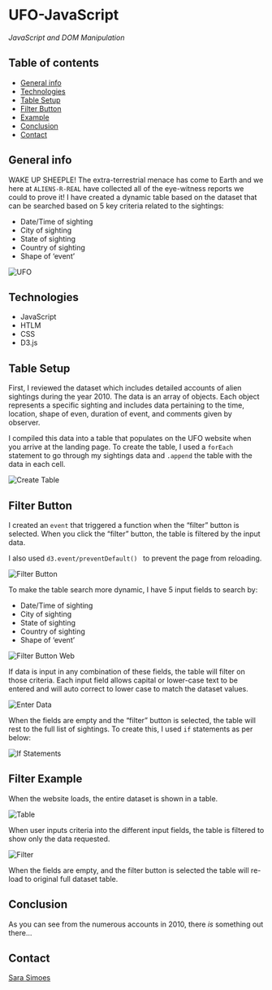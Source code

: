 # UFO-JavaScript
*JavaScript and DOM Manipulation*

## Table of contents
* [General info](#general-info)
* [Technologies](#technologies)
* [Table Setup](#table-setup)
* [Filter Button](#filter-button)
* [Example](#example)
* [Conclusion](#conclusion)
* [Contact](#contact)

## General info

WAKE UP SHEEPLE! The extra-terrestrial menace has come to Earth and we here at `ALIENS-R-REAL` have collected all of the eye-witness reports we could to prove it! I have created a dynamic table based on the dataset that can be searched based on 5 key criteria related to the sightings:

* Date/Time of sighting
* City of sighting
* State of sighting
* Country of sighting
* Shape of ‘event’ 

![UFO](Images/sheeple1.png)

## Technologies

* JavaScript
* HTLM
* CSS
* D3.js

## Table Setup
First, I reviewed the dataset which includes detailed accounts of alien sightings during the year 2010. The data is an array of objects. Each object represents a specific sighting and includes data pertaining to the time, location, shape of even, duration of event, and comments given by observer. 

I compiled this data into a table that populates on the UFO website when you arrive at the landing page. To create the table, I used a `forEach` statement to go through my sightings data and `.append` the table with the data in each cell. 

![Create Table](Images/create_table_code.PNG)

## Filter Button
I created an `event` that triggered a function when the “filter” button is selected. When you click the “filter” button, the table is filtered by the input data. 

I also used `d3.event/preventDefault() ` to prevent the page from reloading. 

![Filter Button](Images/button_code.PNG)


To make the table search more dynamic, I have 5 input fields to search by:
* Date/Time of sighting
* City of sighting
* State of sighting
* Country of sighting
* Shape of ‘event’ 

![Filter Button Web](Images/filter_button_web.PNG)

If data is input in any combination of these fields, the table will filter on those criteria. Each input field allows capital or lower-case text to be entered and will auto correct to lower case to match the dataset values.

![Enter Data](Images/enter_data.PNG)

When the fields are empty and the “filter” button is selected, the table will rest to the full list of sightings. To create this, I used `if` statements as per below:

![If Statements](Images/if_code.PNG)

## Filter Example

When the website loads, the entire dataset is shown in a table. 

![Table](Images/all_table.PNG)

When user inputs criteria into the different input fields, the table is filtered to show only the data requested. 

![Filter](Images/filter_example.PNG)

When the fields are empty, and the filter button is selected the table will re-load to original full dataset table. 

## Conclusion 

As you can see from the numerous accounts in 2010, there *is* something out there… 

## Contact

[Sara Simoes](https://github.com/Ssimoes48)
